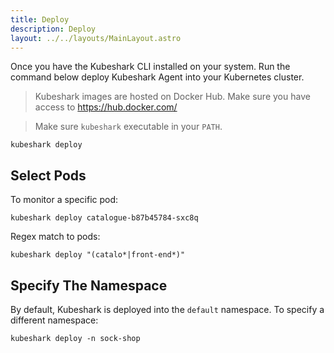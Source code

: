 ```yaml
---
title: Deploy
description: Deploy
layout: ../../layouts/MainLayout.astro
---
```


Once you have the Kubeshark CLI installed on your system.
Run the command below deploy Kubeshark Agent into your Kubernetes cluster.

> Kubeshark images are hosted on Docker Hub. Make sure you have access to https://hub.docker.com/

> Make sure `kubeshark` executable in your `PATH`.

```shell
kubeshark deploy
```

## Select Pods

To monitor a specific pod:

```shell
kubeshark deploy catalogue-b87b45784-sxc8q
```

Regex match to pods:

```shell
kubeshark deploy "(catalo*|front-end*)"
```

## Specify The Namespace

By default, Kubeshark is deployed into the `default` namespace.
To specify a different namespace:

```
kubeshark deploy -n sock-shop
```
